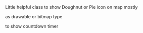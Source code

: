 Little helpful class to show Doughnut or Pie icon on map mostly

as drawable or bitmap type

to show countdown timer
